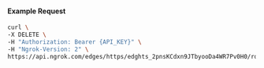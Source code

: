 <!-- Code generated for API Clients. DO NOT EDIT. -->

#### Example Request

```bash
curl \
-X DELETE \
-H "Authorization: Bearer {API_KEY}" \
-H "Ngrok-Version: 2" \
https://api.ngrok.com/edges/https/edghts_2pnsKCdxn9JTbyooDa4WR7Pv0H0/routes/edghtsrt_2pnsKD1Ws06xLvK83UA7MenPsRa/ip_restriction
```
